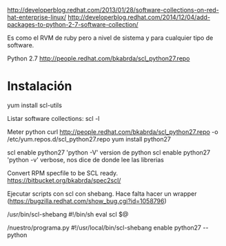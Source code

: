 http://developerblog.redhat.com/2013/01/28/software-collections-on-red-hat-enterprise-linux/
http://developerblog.redhat.com/2014/12/04/add-packages-to-python-2-7-software-collection/

Es como el RVM de ruby pero a nivel de sistema y para cualquier tipo de software.

Python 2.7
http://people.redhat.com/bkabrda/scl_python27.repo


# Instalación
yum install scl-utils

Listar software collections:
scl -l

Meter python
curl http://people.redhat.com/bkabrda/scl_python27.repo -o /etc/yum.repos.d/scl_python27.repo
yum install python27

scl enable python27 'python -V'
  version de python
scl enable python27 'python -v'
  verbose, nos dice de donde lee las librerias




Convert RPM specfile to be SCL ready.
https://bitbucket.org/bkabrda/spec2scl/


Ejecutar scripts con scl con shebang.
Hace falta hacer un wrapper (https://bugzilla.redhat.com/show_bug.cgi?id=1058796)

/usr/bin/scl-shebang
#!/bin/sh
eval scl $@


/nuestro/programa.py
#!/usr/local/bin/scl-shebang enable python27 -- python
